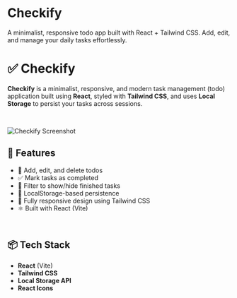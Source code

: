 # Checkify
A minimalist, responsive todo app built with React + Tailwind CSS. Add, edit, and manage your daily tasks effortlessly.
# ✅ Checkify

**Checkify** is a minimalist, responsive, and modern task management (todo) application built using **React**, styled with **Tailwind CSS**, and uses **Local Storage** to persist your tasks across sessions.

<br />

![Checkify Screenshot](./sc.png) <!-- Replace with actual screenshot path -->

## 🚀 Features

- 📝 Add, edit, and delete todos
- ✅ Mark tasks as completed
- 🧩 Filter to show/hide finished tasks
- 🧠 LocalStorage-based persistence
- 💅 Fully responsive design using Tailwind CSS
- ⚛️ Built with React (Vite)

<br />

## 📦 Tech Stack

- **React** (Vite)
- **Tailwind CSS**
- **Local Storage API**
- **React Icons**

<br />



